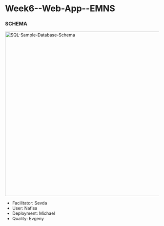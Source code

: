 # Week6--Web-App--EMNS

### SCHEMA


<img width="539" alt="SQL-Sample-Database-Schema" src="https://user-images.githubusercontent.com/63476393/116397034-fbfb4b00-a81d-11eb-884e-9f0d5a6a1e2e.png">


- Facilitator: Sevda
- User: Nafisa
- Deployment: Michael
- Quality: Evgeny

